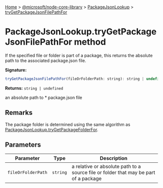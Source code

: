 [Home](./index) &gt; [@microsoft/node-core-library](./node-core-library.md) &gt; [PackageJsonLookup](./node-core-library.packagejsonlookup.md) &gt; [tryGetPackageJsonFilePathFor](./node-core-library.packagejsonlookup.trygetpackagejsonfilepathfor.md)

# PackageJsonLookup.tryGetPackageJsonFilePathFor method

If the specified file or folder is part of a package, this returns the absolute path to the associated package.json file.

**Signature:**
```javascript
tryGetPackageJsonFilePathFor(fileOrFolderPath: string): string | undefined;
```
**Returns:** `string | undefined`

an absolute path to \* package.json file

## Remarks

The package folder is determined using the same algorithm as [PackageJsonLookup.tryGetPackageFolderFor](./node-core-library.packagejsonlookup.trygetpackagefolderfor.md)<!-- -->.

## Parameters

|  Parameter | Type | Description |
|  --- | --- | --- |
|  `fileOrFolderPath` | `string` | a relative or absolute path to a source file or folder that may be part of a package |

